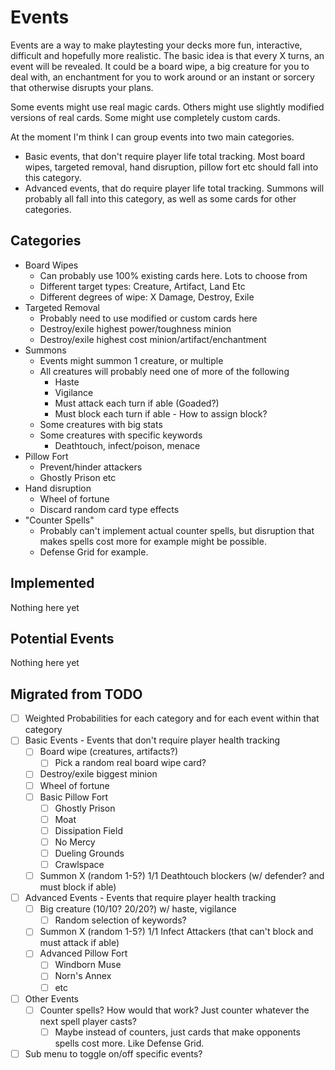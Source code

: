 # Events

Events are a way to make playtesting your decks more fun, interactive, difficult and hopefully more realistic. 
The basic idea is that every X turns, an event will be revealed. It could be a board wipe, a big creature for you to deal with, an enchantment for you to work around or an instant or sorcery that otherwise disrupts your plans. 

Some events might use real magic cards. Others might use slightly modified versions of real cards. Some might use completely custom cards.

At the moment I'm think I can group events into two main categories. 
- Basic events, that don't require player life total tracking. Most board wipes, targeted removal, hand disruption, pillow fort etc should fall into this category.
- Advanced events, that do require player life total tracking. Summons will probably all fall into this category, as well as some cards for other categories.

## Categories

- Board Wipes
    - Can probably use 100% existing cards here. Lots to choose from
    - Different target types: Creature, Artifact, Land Etc
    - Different degrees of wipe: X Damage, Destroy, Exile
- Targeted Removal
    - Probably need to use modified or custom cards here
    - Destroy/exile highest power/toughness minion
    - Destroy/exile highest cost minion/artifact/enchantment
- Summons
    - Events might summon 1 creature, or multiple
    - All creatures will probably need one of more of the following 
        - Haste
        - Vigilance
        - Must attack each turn if able (Goaded?)
        - Must block each turn if able - How to assign block?
    - Some creatures with big stats
    - Some creatures with specific keywords
        - Deathtouch, infect/poison, menace
- Pillow Fort
    - Prevent/hinder attackers
    - Ghostly Prison etc
- Hand disruption
    - Wheel of fortune
    - Discard random card type effects
- "Counter Spells"
    - Probably can't implement actual counter spells, but disruption that makes spells cost more for example might be possible.
    - Defense Grid for example.

## Implemented

Nothing here yet

## Potential Events

Nothing here yet

## Migrated from TODO

- [ ] Weighted Probabilities for each category and for each event within that category
- [ ] Basic Events - Events that don't require player health tracking
    - [ ] Board wipe (creatures, artifacts?)
        - [ ] Pick a random real board wipe card?
    - [ ] Destroy/exile biggest minion
    - [ ] Wheel of fortune
    - [ ] Basic Pillow Fort 
        - [ ] Ghostly Prison
        - [ ] Moat
        - [ ] Dissipation Field
        - [ ] No Mercy
        - [ ] Dueling Grounds
        - [ ] Crawlspace
    - [ ] Summon X (random 1-5?) 1/1 Deathtouch blockers (w/ defender? and must block if able)
- [ ] Advanced Events - Events that require player health tracking
    - [ ] Big creature (10/10? 20/20?) w/ haste, vigilance
        - [ ] Random selection of keywords?
    - [ ] Summon X (random 1-5?) 1/1 Infect Attackers (that can't block and must attack if able)
    - [ ] Advanced Pillow Fort
        - [ ] Windborn Muse
        - [ ] Norn's Annex
        - [ ] etc
- [ ] Other Events
    - [ ] Counter spells? How would that work? Just counter whatever the next spell player casts?
        - [ ] Maybe instead of counters, just cards that make opponents spells cost more. Like Defense Grid.
- [ ] Sub menu to toggle on/off specific events?